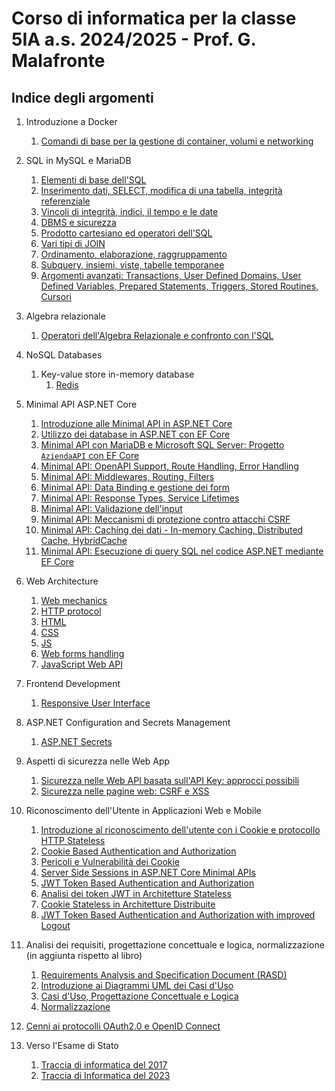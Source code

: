 # Corso di informatica per la classe 5IA a.s. 2024/2025 - Prof. G. Malafronte

## Indice degli argomenti

1. Introduzione a Docker
   1. [Comandi di base per la gestione di container, volumi e networking](./docker/docker-docs/getting-started/index.md)

2. SQL in MySQL e MariaDB
    1. [Elementi di base dell'SQL](./sql/sql-docs/sql-p1/index.md)
    2. [Inserimento dati, SELECT, modifica di una tabella, integrità referenziale](./sql/sql-docs/sql-p2/index.md)
    3. [Vincoli di integrità, indici, il tempo e le date](./sql/sql-docs/sql-p3/index.md)
    4. [DBMS e sicurezza](./sql/sql-docs/sql-p4/index.md)
    5. [Prodotto cartesiano ed operatori dell'SQL](./sql/sql-docs/sql-p5/index.md)
    6. [Vari tipi di JOIN](./sql/sql-docs/sql-p6/index.md)
    7. [Ordinamento, elaborazione, raggruppamento](./sql/sql-docs/sql-p7/index.md)
    8. [Subquery, insiemi, viste, tabelle temporanee](./sql/sql-docs/sql-p8/index.md)
    9. [Argomenti avanzati: Transactions, User Defined Domains, User Defined Variables, Prepared Statements, Triggers, Stored Routines, Cursori](./sql/sql-docs/sql-p9/index.md)
3. Algebra relazionale
   1. [Operatori dell'Algebra Relazionale e confronto con l'SQL](./algebra/index.md)
4. NoSQL Databases
    1. Key-value store in-memory database
       1. [Redis](./nosqldb/redis/index.md)

5. Minimal API ASP.NET Core
    1. [Introduzione alle Minimal API in ASP.NET Core](./asp.net/api-docs/minimal-api/getting-started/index.md)
    2. [Utilizzo dei database in ASP.NET con EF Core](./asp.net/api-docs/minimal-api/use-databases-p1/index.md)
    3. [Minimal API con MariaDB e Microsoft SQL Server: Progetto `AziendaAPI` con EF Core](./asp.net/api-docs/minimal-api/use-databases-p2/index.md)
    4. [Minimal API: OpenAPI Support, Route Handling, Error Handling](./asp.net/api-docs/minimal-api/configure-api-p1/index.md)
    5. [Minimal API: Middlewares, Routing, Filters](./asp.net/api-docs/minimal-api/configure-api-p2/index.md)
    6. [Minimal API: Data Binding e gestione dei form](./asp.net/api-docs/minimal-api/configure-api-p3/index.md)
    7. [Minimal API: Response Types, Service Lifetimes](./asp.net/api-docs/minimal-api/configure-api-p4/index.md)
    8. [Minimal API: Validazione dell'input](./asp.net/api-docs/minimal-api/configure-api-p5/index.md)
    9. [Minimal API: Meccanismi di protezione contro attacchi CSRF](./asp.net/api-docs/minimal-api/configure-api-p6/index.md)
    10. [Minimal API: Caching dei dati - In-memory Caching, Distributed Cache, HybridCache](./asp.net/api-docs/minimal-api/configure-api-p7/index.md)
    11. [Minimal API: Esecuzione di query SQL nel codice ASP.NET mediante EF Core](./asp.net/api-docs/minimal-api/configure-api-p8/index.md)

6. Web Architecture
   1. [Web mechanics](./web/web-docs/web-mechanics/index.md)
   2. [HTTP protocol](./web/web-docs/http-protocol/index.md)
   3. [HTML](./web/web-docs/html/index.md)
   4. [CSS](./web/web-docs/css/index.md)
   5. [JS](./web/web-docs/js/index.md)
   6. [Web forms handling](./web/web-docs/web-forms/index.md)
   7. [JavaScript Web API](./web/web-docs/js-web-api/index.md)

7. Frontend Development
   1. [Responsive User Interface](./web/web-docs/responsive-ui/index.md)

8. ASP.NET Configuration and Secrets Management
   1. [ASP.NET Secrets](./asp.net/docs/secrets/index.md)
9. Aspetti di sicurezza nelle Web App
   1. [Sicurezza nelle Web API basata sull'API Key: approcci possibili](./web/web-docs/security/api-key/index.md)
   2. [Sicurezza nelle pagine web: CSRF e XSS](./web/web-docs/security/csrf-xss/index.md)
10. Riconoscimento dell'Utente in Applicazioni Web e Mobile
       1. [Introduzione al riconoscimento dell'utente con i Cookie e protocollo HTTP Stateless](./web/web-docs/user-identity/cookies-basic-concepts/index.md)
       2. [Cookie Based Authentication and Authorization](./web/web-docs/user-identity/cookie-based-authentication-authorization/index.md)
       3. [Pericoli e Vulnerabilità dei Cookie](./web/web-docs/user-identity/cookie-security-issues/index.md)
       4. [Server Side Sessions in ASP.NET Core Minimal APIs](./web/web-docs/user-identity/server-side-session-state-with-cookies/index.md)
       5. [JWT Token Based Authentication and Authorization](./web/web-docs/user-identity/jwt-token-based-authentication-authorization/index.md)
       6. [Analisi dei token JWT in Architetture Stateless](./web/web-docs/user-identity/stateless-token-based-authentication-architecture/index.md)
       7. [Cookie Stateless in Architetture Distribuite](./web/web-docs/user-identity/stateless-cookie-in-distributed-architecture/index.md)
       8. [JWT Token Based Authentication and Authorization with improved Logout](./web/web-docs/user-identity/jwt-token-based-authentication-authorization-with-improved-logout/index.md)

11. Analisi dei requisiti, progettazione concettuale e logica, normalizzazione (in aggiunta rispetto al libro)
    1. [Requirements Analysis and Specification Document (RASD)](./rasd/rasd-doc/index.md)
    2. [Introduzione ai Diagrammi UML dei Casi d'Uso](./rasd/uml/use-cases/index.md)
    3. [Casi d'Uso, Progettazione Concettuale e Logica](./rasd/use-cases-er-requirements/index.md)
    4. [Normalizzazione](./rasd/normalizzazione/index.md)

12. [Cenni ai protocolli OAuth2.0 e OpenID Connect](./web/web-docs/oauth-oidc/index.md)

13. Verso l'Esame di Stato
    1. [Traccia di informatica del 2017](./esame/tracce-svolte/2017/index.md)
    2. [Traccia di Informatica del 2023](./esame/tracce-svolte/2023/index.md)
